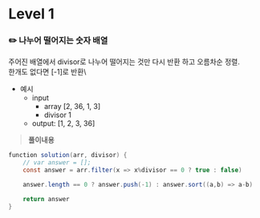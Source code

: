# Level 1

### ✏️ 나누어 떨어지는 숫자 배열
주어진 배열에서 divisor로 나누어 떨어지는 것만 다시 반환 하고 오름차순 정렬. <br/>
한개도 없다면 [-1]로 반환\

- 예시
  - input   
    - array [2, 36, 1, 3]
    - divisor 1
  - output: [1, 2, 3, 36]

> **풀이내용**
```java
function solution(arr, divisor) {
    // var answer = [];
    const answer = arr.filter(x => x%divisor == 0 ? true : false)

    answer.length == 0 ? answer.push(-1) : answer.sort((a,b) => a-b)

    return answer
}

```
